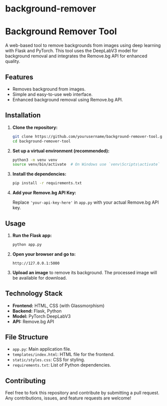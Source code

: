 # background-remover

# Background Remover Tool

A web-based tool to remove backgrounds from images using deep learning with Flask and PyTorch. This tool uses the DeepLabV3 model for background removal and integrates the Remove.bg API for enhanced quality.

## Features

- Removes background from images.
- Simple and easy-to-use web interface.
- Enhanced background removal using Remove.bg API.

## Installation

1. **Clone the repository:**

    ```bash
    git clone https://github.com/yourusername/background-remover-tool.git
    cd background-remover-tool
    ```

2. **Set up a virtual environment (recommended):**

    ```bash
    python3 -m venv venv
    source venv/bin/activate  # On Windows use `venv\Scripts\activate`
    ```

3. **Install the dependencies:**

    ```bash
    pip install -r requirements.txt
    ```

4. **Add your Remove.bg API Key:**

    Replace `'your-api-key-here'` in `app.py` with your actual Remove.bg API key.

## Usage

1. **Run the Flask app:**

    ```bash
    python app.py
    ```

2. **Open your browser and go to:**

    ```
    http://127.0.0.1:5000
    ```

3. **Upload an image** to remove its background. The processed image will be available for download.

## Technology Stack

- **Frontend:** HTML, CSS (with Glassmorphism)
- **Backend:** Flask, Python
- **Model:** PyTorch DeepLabV3
- **API:** Remove.bg API

## File Structure

- `app.py`: Main application file.
- `templates/index.html`: HTML file for the frontend.
- `static/styles.css`: CSS for styling.
- `requirements.txt`: List of Python dependencies.

## Contributing

Feel free to fork this repository and contribute by submitting a pull request. Any contributions, issues, and feature requests are welcome!

